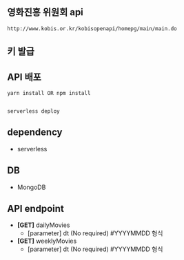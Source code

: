 ## 영화진흥 위원회 api
```
http://www.kobis.or.kr/kobisopenapi/homepg/main/main.do
```

## 키 발급

## API 배포
```
yarn install OR npm install


serverless deploy
```

## dependency
- serverless

## DB
- MongoDB

## API endpoint
- **[GET]** dailyMovies
    - [parameter] dt (No required) #YYYYMMDD 형식
- **[GET]** weeklyMovies
    - [parameter] dt (No required) #YYYYMMDD 형식